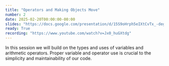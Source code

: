 ```yaml
---
title: "Operators and Making Objects Move"
number: 2
date: 2025-02-20T00:00:00-00:00
slides: "https://docs.google.com/presentation/d/15S9oHrph5eIXtCvTx_-degEuNa3oNTftBAOEhtVcjJ8/edit?usp=sharing"
ready: True
recording: "https://www.youtube.com/watch?v=Jx0_huGXtdg"
---
```


In this session we will build on the types and uses of variables and arithmetic operators. Proper variable and operator use is crucial to the simplicity and maintainability of our code.
